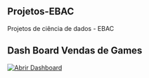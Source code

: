 ## Projetos-EBAC
Projetos de ciência de dados - EBAC

## Dash Board Vendas de Games

[![Abrir Dashboard](https://img.shields.io/badge/Abrir%20Dashboard-4285F4?style=for-the-badge&logo=google&logoColor=white)](https://lookerstudio.google.com/reporting/cd58dae8-06b5-4a8b-8400-5ae9118a100a)
